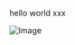 hello world xxx

![Image](https://github.com/user-attachments/assets/d92bce40-ab5a-49f7-b680-eb3b3dc7932b)